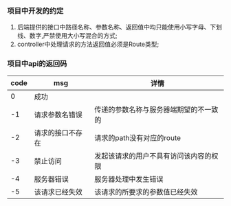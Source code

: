 ### 项目中开发的约定
1. 后端提供的接口中路径名称、参数名称、返回值中均只能使用小写字母、下划线、数字,严禁使用大小写混合的方式;
2. controller中处理请求的方法返回值必须是Route类型;



### 项目中api的返回码
| code       | msg               |       详情       |
| --------   | -----             |         ---    |
| 0          | 成功               |                |
| -1         | 请求参数名错误      |  传递的参数名称与服务器端期望的不一致的 |
| -2         | 请求的接口不存在     |  请求的path没有对应的route             |
| -3         | 禁止访问            |  发起该请求的用户不具有访问该内容的权限   |
| -4         | 服务器错误          |  服务器处理中发生错误          |
| -5         | 该请求已经失效       |  该请求的所要求的参数值已经失效     |